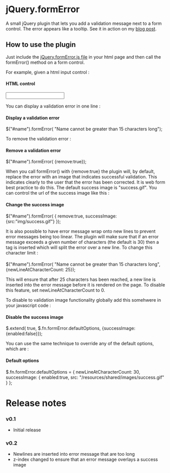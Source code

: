 # jQuery.formError

A small jQuery plugin that lets you add a validation message next to a form control. The error appears like a tooltip. See it in action on my [blog post](http://www.garethelms.org/2012/01/jquery-form-error-plugin/).

## How to use the plugin

Just include the [jQuery.formError.js file](https://github.com/GarethElms/jQuery.formError/blob/master/jquery.formError.js) in your html page and then call the formError() method on a form control.

For example, given a html input control :

#### HTML control
<input type="text" id="name" name="name" />

You can display a validation error in one line :

#### Display a validation error
$("#name").formError( "Name cannot be greater than 15 characters long");

To remove the validation error :

#### Remove a validation error
$("#name").formError( {remove:true});

When you call formError() with {remove:true} the plugin will, by default, replace the error with an image that indicates successful validation. This indicates clearly to the user that the error has been corrected. It is web form best practice to do this. The default success image is "success.gif". You can control the url of the success image like this :

#### Change the success image
$("#name").formError(
   {
      remove:true,
      successImage: {src:"img/success.gif"}
   });

It is also possible to have error message wrap onto new lines to prevent error messages being too linear. The plugin will make sure that if an error message exceeds a given number of characters (the default is 30) then a <br/> tag is inserted which will split the error over a new line. To change this character limit :

####
$("#name").formError( "Name cannot be greater than 15 characters long", {newLineAtCharacterCount: 25});

This will ensure that after 25 characters has been reached, a new line is inserted into the error message before it is rendered on the page. To disable this feature, set newLineAtCharacterCount to 0.

To disable to validation image functionality globally add this somehwere in your javascript code :

#### Disable the success image
$.extend( true, $.fn.formError.defaultOptions, {successImage:{enabled:false}});

You can use the same technique to override any of the default options, which are :

#### Default options
$.fn.formError.defaultOptions =
{
	newLineAtCharacterCount: 30,
	successImage:
	{
		enabled:true,
		src: "/resources/shared/images/success.gif"
	}
};

# Release notes

### v0.1

* Initial release

### v0.2

* Newlines are inserted into error message that are too long
* z-index changed to ensure that an error message overlays a success image